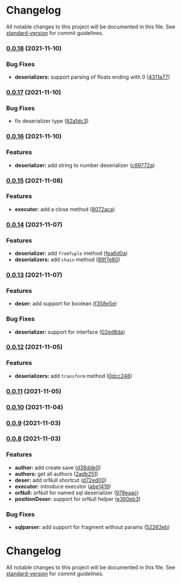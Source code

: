 # Changelog

All notable changes to this project will be documented in this file. See [standard-version](https://github.com/conventional-changelog/standard-version) for commit guidelines.

### [0.0.18](https://github.com/blemoine/posigrade/compare/v0.0.17...v0.0.18) (2021-11-10)


### Bug Fixes

* **deserializers:** support parsing of floats ending with 0 ([4311a77](https://github.com/blemoine/posigrade/commit/4311a77b2508ad05b63abf85d065dd13cfe4fe94))

### [0.0.17](https://github.com/blemoine/posigrade/compare/v0.0.16...v0.0.17) (2021-11-10)


### Bug Fixes

* fix deserializer type ([82a1dc3](https://github.com/blemoine/posigrade/commit/82a1dc322f1f392093af753bc49bde6db89a6d26))

### [0.0.16](https://github.com/blemoine/posigrade/compare/v0.0.15...v0.0.16) (2021-11-10)


### Features

* **deserializer:** add string to number deserializer ([c89772a](https://github.com/blemoine/posigrade/commit/c89772a602a6e66bffe187e29327d74e7f5a1e6e))

### [0.0.15](https://github.com/blemoine/posigrade/compare/v0.0.14...v0.0.15) (2021-11-08)


### Features

* **executor:** add a close method ([8072aca](https://github.com/blemoine/posigrade/commit/8072acaa4452de9d9ab59b5818dbda3e32966fb2))

### [0.0.14](https://github.com/blemoine/posigrade/compare/v0.0.13...v0.0.14) (2021-11-07)


### Features

* **deserializer:** add `fromTuple` method ([fea6d0a](https://github.com/blemoine/posigrade/commit/fea6d0ac66db671d7a63ce9d7301fe621d371e2e))
* **deserializers:** add `chain` method ([89f7e80](https://github.com/blemoine/posigrade/commit/89f7e803e4fc12e76b0d6f16cceefa0e4a1b7f4e))

### [0.0.13](https://github.com/blemoine/posigrade/compare/v0.0.12...v0.0.13) (2021-11-07)


### Features

* **deser:** add support for boolean ([f358e5e](https://github.com/blemoine/posigrade/commit/f358e5e019bbff757cf05a5eb31a071f7af8fa2c))


### Bug Fixes

* **deserializer:** support for interface ([02ed8da](https://github.com/blemoine/posigrade/commit/02ed8dae174150d9bbf6df4d789f6d311b0f7940))

### [0.0.12](https://github.com/blemoine/posigrade/compare/v0.0.11...v0.0.12) (2021-11-05)


### Features

* **deserializers:** add `transform` method ([0dcc248](https://github.com/blemoine/posigrade/commit/0dcc248ce381e1461299449a0e0de304a2a5dc48))

### [0.0.11](https://github.com/blemoine/posigrade/compare/v0.0.10...v0.0.11) (2021-11-05)

### [0.0.10](https://github.com/blemoine/posigrade/compare/v0.0.9...v0.0.10) (2021-11-04)

### [0.0.9](https://github.com/blemoine/posigrade/compare/v0.0.8...v0.0.9) (2021-11-03)

### [0.0.8](https://github.com/blemoine/posigrade/compare/v0.0.7...v0.0.8) (2021-11-03)


### Features

* **author:** add create save ([d38dde0](https://github.com/blemoine/posigrade/commit/d38dde042a0aa1905f4bdc4a4897d00aeac9a51b))
* **authors:** get all authors ([2adb251](https://github.com/blemoine/posigrade/commit/2adb251364f9901bfc8e9d7cff04c9d9b6d3bb7c))
* **deser:** add orNull shortcut ([d72ed00](https://github.com/blemoine/posigrade/commit/d72ed00a1712036f6689ce5ee489891ef62e9cbe))
* **executor:** introduce executor ([abe1419](https://github.com/blemoine/posigrade/commit/abe1419114aa3a521a674bb8591bed634f7f220f))
* **orNull:** orNull for named sql deserializer ([978eaac](https://github.com/blemoine/posigrade/commit/978eaac8e063262def93bd1eba122748af383248))
* **positionDeser:** support for orNull helper ([e360eb3](https://github.com/blemoine/posigrade/commit/e360eb333e4ba337858c0bb8edcc61ea94eea6b1))


### Bug Fixes

* **sqlparser:** add support for fragment without params ([52263eb](https://github.com/blemoine/posigrade/commit/52263eba88b666f601cc5d3a3230dd38458566ca))

# Changelog

All notable changes to this project will be documented in this file. See [standard-version](https://github.com/conventional-changelog/standard-version) for commit guidelines.
